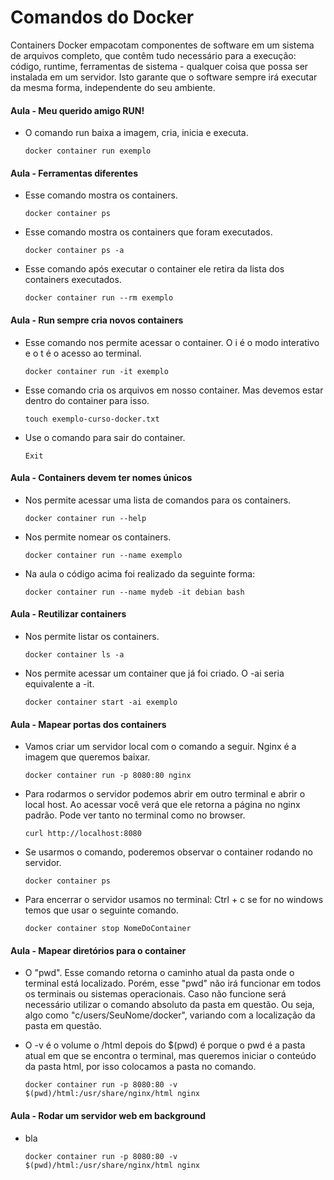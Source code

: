 # Comandos do Docker

Containers Docker empacotam componentes de software em um sistema de arquivos completo, que contêm tudo necessário para a execução: código, runtime, ferramentas de sistema - qualquer coisa que possa ser instalada em um servidor. Isto garante que o software sempre irá executar da mesma forma, independente do seu ambiente.

#### Aula - Meu querido amigo RUN!
- O comando run baixa a imagem, cria, inicia e executa.
    ```docker
    docker container run exemplo
    ```
#### Aula - Ferramentas diferentes 
- Esse comando mostra os containers.
    ```docker
    docker container ps
    ```

- Esse comando mostra os containers que foram executados.
    ```docker
    docker container ps -a
    ```

- Esse comando após executar o container ele retira da lista dos containers executados.
    ```docker
    docker container run --rm exemplo
    ```

#### Aula - Run sempre cria novos containers 
- Esse comando nos permite acessar o container. O i é o modo interativo e o t é o acesso ao terminal.
    ```docker
    docker container run -it exemplo
    ```
- Esse comando cria os arquivos em nosso container. Mas devemos estar dentro do container para isso.
    ```docker
    touch exemplo-curso-docker.txt
    ```
- Use o comando para sair do container.
    ```docker
    Exit
    ```

#### Aula - Containers devem ter nomes únicos
- Nos permite acessar uma lista de comandos para os containers.
    ```docker
    docker container run --help
    ```
- Nos permite nomear os containers.
    ```docker
    docker container run --name exemplo
    ```
- Na aula o código acima foi realizado da seguinte forma:
    ```docker
    docker container run --name mydeb -it debian bash 
    ```

#### Aula - Reutilizar containers
- Nos permite listar os containers.
    ```docker
    docker container ls -a
    ```
- Nos permite acessar um container que já foi criado. O -ai seria equivalente a -it. 
    ```docker
    docker container start -ai exemplo
    ```

#### Aula - Mapear portas dos containers
- Vamos criar um servidor local com o comando a seguir. Nginx é a imagem que queremos baixar.
    ```docker
    docker container run -p 8080:80 nginx
    ```
- Para rodarmos o servidor podemos abrir em outro terminal e abrir o local host. Ao acessar você verá que ele retorna a página no nginx padrão. Pode ver tanto no terminal como no browser.
    ```docker
    curl http://localhost:8080
    ```
- Se usarmos o comando, poderemos observar o container rodando no servidor.
    ```docker
    docker container ps
    ```
- Para encerrar o servidor usamos no terminal: Ctrl + c se for no windows temos que usar o seguinte comando.
    ```docker
    docker container stop NomeDoContainer
    ```

#### Aula - Mapear diretórios para o container

- O "pwd". Esse comando retorna o caminho atual da pasta onde o terminal está localizado. Porém, esse "pwd" não irá funcionar em todos os terminais ou sistemas operacionais. Caso não funcione será necessário utilizar o comando absoluto da pasta em questão. Ou seja, algo como "c/users/SeuNome/docker", variando com a localização da pasta em questão.

- O -v é o volume o /html depois do $(pwd) é porque o pwd é a pasta atual em que se encontra o terminal, mas queremos iniciar o conteúdo da pasta html, por isso colocamos a pasta no comando. 
    ```docker
    docker container run -p 8080:80 -v $(pwd)/html:/usr/share/nginx/html nginx
    ```

#### Aula - Rodar um servidor web em background
- bla
    ```docker
    docker container run -p 8080:80 -v $(pwd)/html:/usr/share/nginx/html nginx
    ```